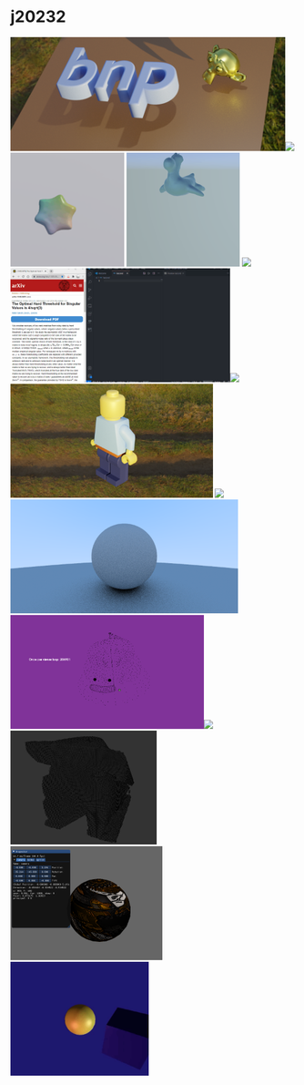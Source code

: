 # j20232

[<img src="https://github.com/j20232/j20232/blob/master/assets/bnp.png" height=200>](https://github.com/j20232/bnp)<img src="https://github.com/j20232/j20232/blob/master/assets/kaolin.gif" height=200><img src="https://github.com/j20232/j20232/blob/master/assets/cream.gif" height=200> <img src="https://github.com/j20232/j20232/blob/master/assets/toy.gif" height=200> <img src="https://github.com/j20232/j20232/blob/master/assets/water.gif" height=200>[<img src="https://github.com/j20232/j20232/blob/master/assets/clipper.gif" height=200>](https://github.com/j20232/Clipper)<img src="https://github.com/j20232/j20232/blob/master/assets/unchan.gif" height=200> <img src="https://github.com/j20232/j20232/blob/master/assets/lego.png" height=200> [<img src="https://github.com/j20232/j20232/blob/master/assets/mitsuba2.gif" height=200>](https://mocobt.hatenablog.com/entry/2021/01/13/225029)<img src="https://github.com/j20232/j20232/blob/master/assets/nanoowrt.png" height=200>[<img src="https://github.com/j20232/j20232/blob/master/assets/pcl.gif" height=200>](https://github.com/j20232/pcl_sample)[<img src="https://github.com/j20232/j20232/blob/master/assets/vae.gif" height=200>](https://github.com/j20232/VAESample)[<img src="https://github.com/j20232/j20232/blob/master/assets/voxel_carving.gif" height=200>](https://github.com/j20232/voxel_carving)<img src="https://github.com/j20232/j20232/blob/master/assets/vanilla.png" height=200> [<img src="https://github.com/j20232/j20232/blob/master/assets/glfw.gif" height=200>](https://github.com/j20232/tiny_glfw_renderer)
